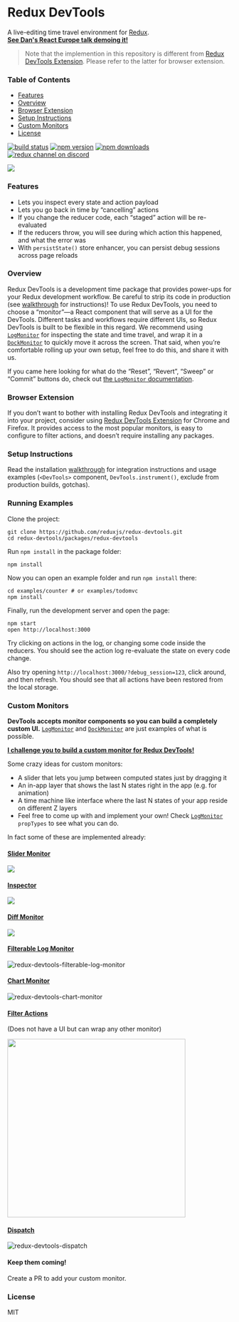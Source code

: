 Redux DevTools
=========================

A live-editing time travel environment for [Redux](https://github.com/reactjs/redux).  
**[See Dan's React Europe talk demoing it!](http://youtube.com/watch?v=xsSnOQynTHs)**  

> Note that the implemention in this repository is different from [Redux DevTools Extension](https://github.com/zalmoxisus/redux-devtools-extension). Please refer to the latter for browser extension.

### Table of Contents

- [Features](#features)
- [Overview](#overview)
- [Browser Extension](#browser-extension)
- [Setup Instructions](#setup-instructions)
- [Custom Monitors](#custom-monitors)
- [License](#license)

[![build status](https://img.shields.io/travis/reduxjs/redux-devtools/master.svg?style=flat-square)](https://travis-ci.org/reduxjs/redux-devtools)
[![npm version](https://img.shields.io/npm/v/redux-devtools.svg?style=flat-square)](https://www.npmjs.com/package/redux-devtools)
[![npm downloads](https://img.shields.io/npm/dm/redux-devtools.svg?style=flat-square)](https://www.npmjs.com/package/redux-devtools)
[![redux channel on discord](https://img.shields.io/badge/discord-redux@reactiflux-738bd7.svg?style=flat-square)](https://discord.gg/0ZcbPKXt5bWb10Ma)

![](http://i.imgur.com/J4GeW0M.gif)

### Features

* Lets you inspect every state and action payload
* Lets you go back in time by “cancelling” actions
* If you change the reducer code, each “staged” action will be re-evaluated
* If the reducers throw, you will see during which action this happened, and what the error was
* With `persistState()` store enhancer, you can persist debug sessions across page reloads

### Overview

Redux DevTools is a development time package that provides power-ups for your Redux development workflow. Be careful to strip its code in production (see [walkthrough](./docs/Walkthrough.md) for instructions)! To use Redux DevTools, you need to choose a “monitor”—a React component that will serve as a UI for the DevTools. Different tasks and workflows require different UIs, so Redux DevTools is built to be flexible in this regard. We recommend using [`LogMonitor`](https://github.com/gaearon/redux-devtools-log-monitor) for inspecting the state and time travel, and wrap it in a [`DockMonitor`](https://github.com/gaearon/redux-devtools-dock-monitor) to quickly move it across the screen. That said, when you’re comfortable rolling up your own setup, feel free to do this, and share it with us.

If you came here looking for what do the “Reset”, “Revert”, “Sweep” or “Commit” buttons do, check out [the `LogMonitor` documentation](https://github.com/gaearon/redux-devtools-log-monitor/blob/master/README.md#features).

### Browser Extension

If you don’t want to bother with installing Redux DevTools and integrating it into your project, consider using [Redux DevTools Extension](https://github.com/zalmoxisus/redux-devtools-extension) for Chrome and Firefox. It provides access to the most popular monitors, is easy to configure to filter actions, and doesn’t require installing any packages.

### Setup Instructions

Read the installation [walkthrough](./docs/Walkthrough.md) for integration instructions and usage examples (`<DevTools>` component, `DevTools.instrument()`, exclude from production builds, gotchas).

### Running Examples

Clone the project:

```
git clone https://github.com/reduxjs/redux-devtools.git
cd redux-devtools/packages/redux-devtools
```

Run `npm install` in the package folder:

```
npm install
```

Now you can open an example folder and run `npm install` there:

```
cd examples/counter # or examples/todomvc
npm install
```

Finally, run the development server and open the page:

```
npm start
open http://localhost:3000
```

Try clicking on actions in the log, or changing some code inside the reducers. You should see the action log re-evaluate the state on every code change.

Also try opening `http://localhost:3000/?debug_session=123`, click around, and then refresh. You should see that all actions have been restored from the local storage.

### Custom Monitors

**DevTools accepts monitor components so you can build a completely custom UI.** [`LogMonitor`](https://github.com/gaearon/redux-devtools-log-monitor) and [`DockMonitor`](https://github.com/gaearon/redux-devtools-dock-monitor) are just examples of what is possible.

**[I challenge you to build a custom monitor for Redux DevTools!](https://github.com/reduxjs/redux-devtools/issues/3)**

Some crazy ideas for custom monitors:

* A slider that lets you jump between computed states just by dragging it
* An in-app layer that shows the last N states right in the app (e.g. for animation)
* A time machine like interface where the last N states of your app reside on different Z layers
* Feel free to come up with and implement your own! Check [`LogMonitor`](https://github.com/gaearon/redux-devtools-log-monitor) `propTypes` to see what you can do.

In fact some of these are implemented already:

#### [Slider Monitor](https://github.com/calesce/redux-slider-monitor)

![](https://camo.githubusercontent.com/47a3f427c9d2e0c763b74e33417b3001fe8604b6/68747470733a2f2f73332e616d617a6f6e6177732e636f6d2f662e636c2e6c792f6974656d732f3149335032323243334e3252314d3279314b33622f53637265656e2532305265636f7264696e67253230323031352d31322d3232253230617425323030372e3230253230504d2e6769663f763d3162363236376537)

#### [Inspector](https://github.com/alexkuz/redux-devtools-inspector)

![](http://i.imgur.com/fYh8fk5.gif)

#### [Diff Monitor](https://github.com/whetstone/redux-devtools-diff-monitor)

![](https://camo.githubusercontent.com/c2c0ba1ad82d003b5386404ae09c00763d73510c/687474703a2f2f692e696d6775722e636f6d2f72764352394f512e706e67)

#### [Filterable Log Monitor](https://github.com/bvaughn/redux-devtools-filterable-log-monitor/)

![redux-devtools-filterable-log-monitor](https://cloud.githubusercontent.com/assets/29597/12440009/182bb31c-beec-11e5-8fd0-bdda48e646b2.gif)

#### [Chart Monitor](https://github.com/romseguy/redux-devtools-chart-monitor)

![redux-devtools-chart-monitor](http://i.imgur.com/MSgvU6l.gif)

#### [Filter Actions](https://github.com/zalmoxisus/redux-devtools-filter-actions)

(Does not have a UI but can wrap any other monitor)

<img src='http://i.imgur.com/TlqnU0J.png' width='400'>

#### [Dispatch](https://github.com/YoruNoHikage/redux-devtools-dispatch)

![redux-devtools-dispatch](https://cloud.githubusercontent.com/assets/969003/12874321/2c3624ec-cdd2-11e5-9856-fd7e24efb8d5.gif)

#### Keep them coming!

Create a PR to add your custom monitor.

### License

MIT
